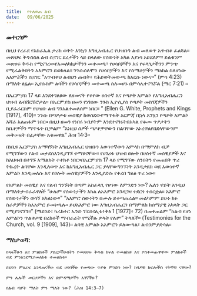 ```yaml
---
title:  የተለወጠ ልብ
date:   09/06/2025
---
```


### መተርጎም

በዚህ የረፈደ የእስራኤል ታሪክ ወቅት እንኳን እግዚአብሔር የህዝቡን ልብ መለወጥ አጥብቆ ፈልጓል፡፡ መጽህፍ ቅዱስስለ ልብ ሲናገር ደረታችን ላይ ስላለው የሰውነት አካል እያነሳ አይደለም፡፡ ይልቁንም መጽሀፍ ቅዱስ የሚናገረውየአመለካከታችንን መቀመጫ፣ የሀሳቦቻችን እና የፍላጎታችንን ምንጭ የሚፈልቅበትን አእምሮን ይወክላል፡፡ ንጉሱሰለሞን የሀሳቦቻችን እና የስሜቶቻችን ማዕከል ስለሆነው አእምሯችን ሲናገር “አጥብቀህ ልብህን ጠብቅ፥ የሕይወትመውጫ ከእርሱ ነውና።” (ምሳ 4:23) በማለት ፅፏል፡፡ ኢየሱስም ልባችን የሃሳቦቻችን መቀመጫ ስለመሆኑ በምሳሌተናግሯል (ማር 7:21) ።

በኤርምያስ 17 ላይ እንደተገለፀው ለዘመናት የቆየው ሀሰተኛ እና የጣዖት አምልኮ የእግዚአብሔርን ህዝብ ልብሸርሽሮታል፡፡ በኤርምያስ ዘመን የነገሰው ንጉስ ኢዮሲያስ የጣዖት መስገጃዎችን ቢያፈራርስም የህዝቡ ልብ ግንአልተመለሰም ነበር፡፡ ” (Ellen G. White, Prophets and Kings [1917], 410)። ንጉሱ በጣዖታቱ መሰዊያ ከወሰደውየማጥፋት እርምጃ በኋላ እንኳን የጣዖት አምልኮ አሻራ አልጠፋም ነበር። በዚህ ዘመን የነበሩ ነብያትም እንደተናገሩትበአካል የቆሙ ጥዖታትን ከቤቶቻችን ማጥፋት ቢቻልም “እነዚህ ሰዎች ጣዖቶቻቸውን በልባቸው አኑረዋልየበደላቸውንም መቅሠፍት በፊታቸው አቁመዋል” ሕዝ 14፡3።

በነቢዩ ኤርምያስ አማካኝነት እግዚአብሔር ህዝቡን እውነተኛውን አምላክ በማምለክ ብቻ የሚገኘውን የልብ መታደስእንዲያገኙ ተማፀናቸው። የሀገሪቱ ህዝብ ፀሎት በሀሰተኛ መሰዊያዎች እና ከአህዛብ በተገኙ አማልክት ተተክቶ ነበር።በኤርምያስ 17 ላይ የሚገኘው ሰንበትን የመጠበቅ ጥሪ ትኩረት ልባቸው እንዲለወጥ እና ከእግዚአብሔር ጋር ያላቸውግንኙነት እንዲታደስ ወደ እውነተኛ አምልኮ እንዲመለሱ እና የፀሎት መሰዊያዎችን እንዲያድሱ የቀረበ ግልፅ ጥሪ ነው።

የአምልኮ መሰዊያ እና የልብ ግንኙነት በጣም አስፈላጊ የሆነው ለምንድን ነው? ኤለን ዋይት እንዲህ በማለትታብራራዋለች “ሁሉም የሰውነታችን አካል ለአእምሮ እንዲገዛ ተደርጎ ተሰርቷል። አእምሮ የሰውነታችን ወሳኝ አካልነው።” “አእምሮ ሰውነትን በሙሉ ይቆጣጠራል። መልካምም ይሁኑ ክፉ ስራዎቻችን ከእአምሮ ይመነጫሉ። ይህአእምሮ ነው እግዚአብሔርን በማምለከ ከሰማያዊ አካላት ጋር የሚያገናኘን።” (ማይንድ፣ ካራክተር ኤንድ ፕርሰናሊቲ፥ቅፅ 1 [1977]፥ 72) በመቀጠልም “ከልብ የሆነ አምልኮን ጥልቀታዊ በረከቶች ማብራራት የሚችሉ ቃላት የሉም” ትላለች። (Testimonies for the Church, vol. 9 [1909], 143)። ልባዊ አምልኮ አእምሮን ይለውጣል፣ ልብንምያድሳል።

### ማስታወሻ:

`የጻፋችሁን እና ምልክቶች ያደረጋችሁበትን የመጽሀፍ ቅዱስ ክፍል ተመልከቱ እና ያስቀመጡዋቸው ምልክቶች ወደ ምንእንደሚያመለክቱ ተመልከቱ።`

`ይህንን ምዕራፍ እንዳጠናችሁ ወደ ሀሳባችሁ የመጣው ጥያቄ ምንድን ነው? ከባዶቹ ክፍሎችስ የትኞቹ ናቸው?`

`ምን ሌሎች መርሆዎችን እና ድምዳሜዎችን አገኛችሁ?`

`የልብ ጣዖት ማለት ምን ማለት ነው? (ሕዝ 14:3–7)`